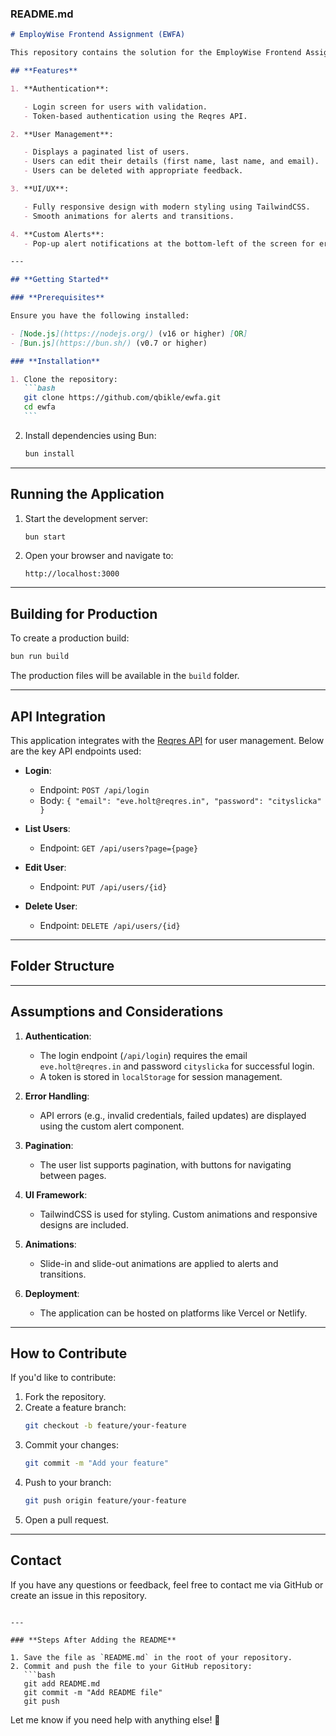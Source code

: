 
### **README.md**

````markdown
# EmployWise Frontend Assignment (EWFA)

This repository contains the solution for the EmployWise Frontend Assignment. The project is a React application that integrates with the Reqres API to perform basic user management functions such as authentication, user listing, editing, and deleting users.

## **Features**

1. **Authentication**:

   - Login screen for users with validation.
   - Token-based authentication using the Reqres API.

2. **User Management**:

   - Displays a paginated list of users.
   - Users can edit their details (first name, last name, and email).
   - Users can be deleted with appropriate feedback.

3. **UI/UX**:

   - Fully responsive design with modern styling using TailwindCSS.
   - Smooth animations for alerts and transitions.

4. **Custom Alerts**:
   - Pop-up alert notifications at the bottom-left of the screen for error/success messages.

---

## **Getting Started**

### **Prerequisites**

Ensure you have the following installed:

- [Node.js](https://nodejs.org/) (v16 or higher) [OR]
- [Bun.js](https://bun.sh/) (v0.7 or higher)

### **Installation**

1. Clone the repository:
   ```bash
   git clone https://github.com/qbikle/ewfa.git
   cd ewfa
   ```
````

2. Install dependencies using Bun:
   ```bash
   bun install
   ```

---

## **Running the Application**

1. Start the development server:

   ```bash
   bun start
   ```

2. Open your browser and navigate to:
   ```
   http://localhost:3000
   ```

---

## **Building for Production**

To create a production build:

```bash
bun run build
```

The production files will be available in the `build` folder.

---

## **API Integration**

This application integrates with the [Reqres API](https://reqres.in/) for user management. Below are the key API endpoints used:

- **Login**:

  - Endpoint: `POST /api/login`
  - Body: `{ "email": "eve.holt@reqres.in", "password": "cityslicka" }`

- **List Users**:

  - Endpoint: `GET /api/users?page={page}`

- **Edit User**:

  - Endpoint: `PUT /api/users/{id}`

- **Delete User**:
  - Endpoint: `DELETE /api/users/{id}`

---

## **Folder Structure**

---

## **Assumptions and Considerations**

1. **Authentication**:

   - The login endpoint (`/api/login`) requires the email `eve.holt@reqres.in` and password `cityslicka` for successful login.
   - A token is stored in `localStorage` for session management.

2. **Error Handling**:

   - API errors (e.g., invalid credentials, failed updates) are displayed using the custom alert component.

3. **Pagination**:

   - The user list supports pagination, with buttons for navigating between pages.

4. **UI Framework**:

   - TailwindCSS is used for styling. Custom animations and responsive designs are included.

5. **Animations**:

   - Slide-in and slide-out animations are applied to alerts and transitions.

6. **Deployment**:
   - The application can be hosted on platforms like Vercel or Netlify.

---

## **How to Contribute**

If you'd like to contribute:

1. Fork the repository.
2. Create a feature branch:
   ```bash
   git checkout -b feature/your-feature
   ```
3. Commit your changes:
   ```bash
   git commit -m "Add your feature"
   ```
4. Push to your branch:
   ```bash
   git push origin feature/your-feature
   ```
5. Open a pull request.

---

## **Contact**

If you have any questions or feedback, feel free to contact me via GitHub or create an issue in this repository.

````

---

### **Steps After Adding the README**

1. Save the file as `README.md` in the root of your repository.
2. Commit and push the file to your GitHub repository:
   ```bash
   git add README.md
   git commit -m "Add README file"
   git push
````

Let me know if you need help with anything else! 🚀

